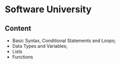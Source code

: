 # Software University

## Content

- Basic Syntax, Conditional Statements and Loops;
- Data Types and Variables;
- Lists
- Functions

